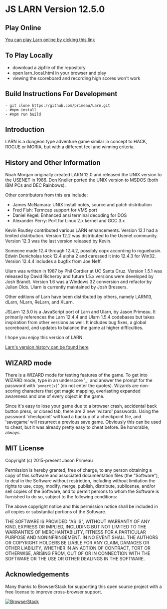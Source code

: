 # JS LARN Version 12.5.0


## Play Online
[You can play Larn online by cicking this link](https://larn.org "You can play Larn online here")


## To Play Locally 
- download a zipfile of the repository
- open larn_local.html in your browser and play
- viewing the scoreboard and recording high scores won't work


## Build Instructions For Development
```
- git clone https://github.com/primeau/Larn.git
- #npm install
- #npm run build
```

## Introduction

LARN is a dungeon type adventure game similar in concept to HACK, ROGUE
or MORIA, but with a different feel and winning criteria.


## History and Other Information
Noah Morgan originally created LARN 12.0 and released the UNIX
version to the USENET in 1986.  Don Kneller ported the UNIX
version to MSDOS (both IBM PCs and DEC Rainbows).

Other contributors from this era include:
- James McNamara: UNIX install notes, source and patch distribution
- Fred Fish: Termcap support for VMS port
- Daniel Kegel: Enhanced ansi terminal decoding for DOS
- Alexander Perry: Port for Linux 2.x kernel and GCC 3.x

Kevin Routley contributed various LARN enhancements. Version 12.1 had
a limited distribution. Version 12.2 was distributed to the Usenet
community. Version 12.3 was the last version released by Kevin.

Someone made 12.4 through 12.4.2, possibly copx according to
roguebasin. Edwin Denicholas took 12.4 alpha 2 and caressed it into
12.4.3 for Win32. Version 12.4.4 includes a bugfix from Joe Neff.

Ularn was written in 1987 by Phil Cordier at UC Santa Cruz. 
Version 1.5.1 was released by David Richerby and future 1.5.x versions
were developed by Josh Brandt. Version 1.6 was a Windows 32 conversion 
and refactor by Julian Olds. Ularn is currently maintained by Josh Bressers.

Other editions of Larn have been distributed by others, namely
LARN13, dLarn, NLarn, ReLarn, and XLarn.

JSLarn 12.5.0 is a JavaScript port of Larn and Ularn, by Jason Primeau. 
It primarily references the Larn 12.4.4 and Ularn 1.5.4 codebases but takes 
inspiration from other versions as well. It includes bug fixes, a global 
scoreboard, and updates to balance the game at higher difficulties.

I hope you enjoy this version of LARN.

[Larn's version history can be found here](https://github.com/primeau/Larn/blob/master/history.md "Larn's version history can be found here")


## WIZARD mode
There is a WIZARD mode for testing features of the game.  To get into WIZARD
mode, type in an underscore '_' and answer the prompt for the password with
'`pvnert(x)`' (do not enter the quotes).  Wizards are non-scoring characters that
get magic mapping, everlasting expanded awareness and one of every object in
the game.

Since it's easy to lose your game due to a browser crash, accidental back
button press, or closed tab, there are 2 new 'wizard' passwords. Using the
password 'checkpoint' will load a backup of a checkpoint file, and 'savegame'
will resurrect a previous save game. Obviously this can be used to cheat,
but it was already pretty easy to cheat before. Be honorable, always.


## MIT License
Copyright (c) 2015-present Jason Primeau

Permission is hereby granted, free of charge, to any person obtaining a copy
of this software and associated documentation files (the "Software"), to deal
in the Software without restriction, including without limitation the rights
to use, copy, modify, merge, publish, distribute, sublicense, and/or sell
copies of the Software, and to permit persons to whom the Software is
furnished to do so, subject to the following conditions:

The above copyright notice and this permission notice shall be included in all
copies or substantial portions of the Software.

THE SOFTWARE IS PROVIDED "AS IS", WITHOUT WARRANTY OF ANY KIND, EXPRESS OR
IMPLIED, INCLUDING BUT NOT LIMITED TO THE WARRANTIES OF MERCHANTABILITY,
FITNESS FOR A PARTICULAR PURPOSE AND NONINFRINGEMENT. IN NO EVENT SHALL THE
AUTHORS OR COPYRIGHT HOLDERS BE LIABLE FOR ANY CLAIM, DAMAGES OR OTHER
LIABILITY, WHETHER IN AN ACTION OF CONTRACT, TORT OR OTHERWISE, ARISING FROM,
OUT OF OR IN CONNECTION WITH THE SOFTWARE OR THE USE OR OTHER DEALINGS IN THE
SOFTWARE.


## Acknowledgements

Many thanks to BrowserStack for supporting this open source project with a free
license to improve cross-browser support.

[![BrowserStack](https://larn.org/browserstack.png)](https://www.browserstack.com/)
